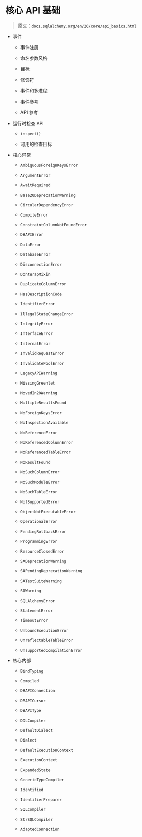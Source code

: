 # 核心 API 基础

> 原文：[`docs.sqlalchemy.org/en/20/core/api_basics.html`](https://docs.sqlalchemy.org/en/20/core/api_basics.html)

+   事件

    +   事件注册

    +   命名参数风格

    +   目标

    +   修饰符

    +   事件和多进程

    +   事件参考

    +   API 参考

+   运行时检查 API

    +   `inspect()`

    +   可用的检查目标

+   核心异常

    +   `AmbiguousForeignKeysError`

    +   `ArgumentError`

    +   `AwaitRequired`

    +   `Base20DeprecationWarning`

    +   `CircularDependencyError`

    +   `CompileError`

    +   `ConstraintColumnNotFoundError`

    +   `DBAPIError`

    +   `DataError`

    +   `DatabaseError`

    +   `DisconnectionError`

    +   `DontWrapMixin`

    +   `DuplicateColumnError`

    +   `HasDescriptionCode`

    +   `IdentifierError`

    +   `IllegalStateChangeError`

    +   `IntegrityError`

    +   `InterfaceError`

    +   `InternalError`

    +   `InvalidRequestError`

    +   `InvalidatePoolError`

    +   `LegacyAPIWarning`

    +   `MissingGreenlet`

    +   `MovedIn20Warning`

    +   `MultipleResultsFound`

    +   `NoForeignKeysError`

    +   `NoInspectionAvailable`

    +   `NoReferenceError`

    +   `NoReferencedColumnError`

    +   `NoReferencedTableError`

    +   `NoResultFound`

    +   `NoSuchColumnError`

    +   `NoSuchModuleError`

    +   `NoSuchTableError`

    +   `NotSupportedError`

    +   `ObjectNotExecutableError`

    +   `OperationalError`

    +   `PendingRollbackError`

    +   `ProgrammingError`

    +   `ResourceClosedError`

    +   `SADeprecationWarning`

    +   `SAPendingDeprecationWarning`

    +   `SATestSuiteWarning`

    +   `SAWarning`

    +   `SQLAlchemyError`

    +   `StatementError`

    +   `TimeoutError`

    +   `UnboundExecutionError`

    +   `UnreflectableTableError`

    +   `UnsupportedCompilationError`

+   核心内部

    +   `BindTyping`

    +   `Compiled`

    +   `DBAPIConnection`

    +   `DBAPICursor`

    +   `DBAPIType`

    +   `DDLCompiler`

    +   `DefaultDialect`

    +   `Dialect`

    +   `DefaultExecutionContext`

    +   `ExecutionContext`

    +   `ExpandedState`

    +   `GenericTypeCompiler`

    +   `Identified`

    +   `IdentifierPreparer`

    +   `SQLCompiler`

    +   `StrSQLCompiler`

    +   `AdaptedConnection`
